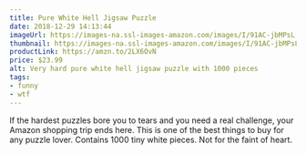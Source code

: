 ```yaml
---
title: Pure White Hell Jigsaw Puzzle
date: 2018-12-29 14:13:44
imageUrl: https://images-na.ssl-images-amazon.com/images/I/91AC-jbMPsL._SX522_.jpg
thumbnail: https://images-na.ssl-images-amazon.com/images/I/91AC-jbMPsL._SR600,315_.jpg
productLink: https://amzn.to/2LX6OvN
price: $23.99
alt: Very hard pure white hell jigsaw puzzle with 1000 pieces
tags:
- funny
- wtf
---
```


If the hardest puzzles bore you to tears and you need a real challenge, your Amazon shopping trip ends here.  This is one of the best things to buy for any puzzle lover. Contains 1000 tiny white pieces. Not for the faint of heart.
